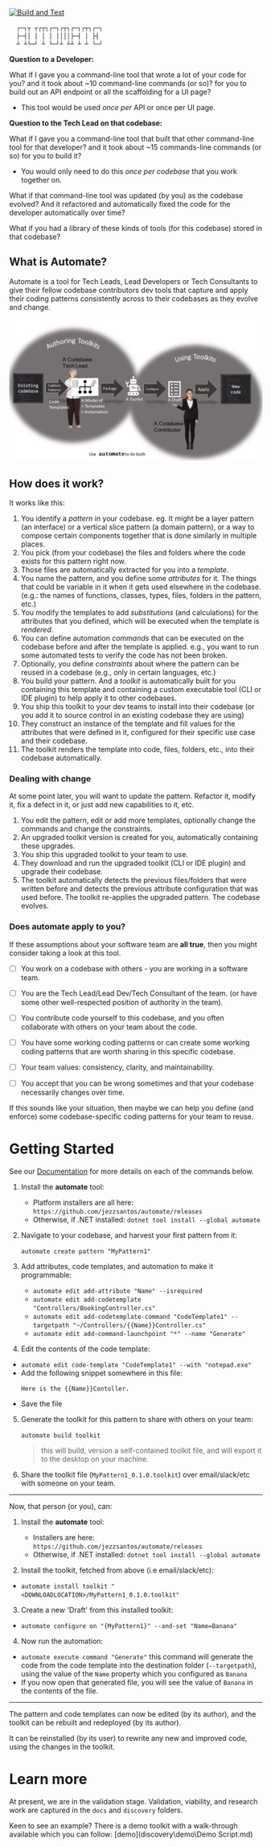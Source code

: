 [![Build and Test](https://github.com/jezzsantos/automate/actions/workflows/build.yml/badge.svg)](https://github.com/jezzsantos/automate/actions/workflows/build.yml)

      ┌─┐┬ ┬┌┬┐┌─┐┌┬┐┌─┐┌┬┐┌─┐
      ├─┤│ │ │ │ ││││├─┤ │ ├┤ 
      ┴ ┴└─┘ ┴ └─┘┴ ┴┴ ┴ ┴ └─┘

**Question to a Developer:**

What if I gave you a command-line tool that wrote a lot of your code for you? and it took about ~10 command-line commands (or so)? for you to build out an API endpoint or all the scaffolding for a UI page?

* This tool would be used _once per_ API or once per UI page.

**Question to the Tech Lead on that codebase:**

What if I gave you a command-line tool that built that other command-line tool for that developer? and it took about ~15 commands-line commands (or so) for you to build it?

* You would only need to do this _once per codebase_ that you work together on.

What if that command-line tool was updated (by you) as the codebase evolved? And it refactored and automatically fixed the code for the developer automatically over time?

What if you had a library of these kinds of tools (for this codebase) stored in that codebase?

## What is Automate?

Automate is a tool for Tech Leads, Lead Developers or Tech Consultants to give their fellow codebase contributors dev tools that capture and apply their coding patterns consistently across to their codebases as they evolve and change.

![The Idea](docs/Concept.png)

## How does it work?

It works like this:

1. You identify a *pattern* in your codebase. eg. It might be a layer pattern (an interface) or a vertical slice pattern (a domain pattern), or a way to compose certain components together that is done similarly in multiple places.
2. You pick (from your codebase) the files and folders where the code exists for this pattern right now.
3. Those files are automatically extracted for you into a *template*.
4. You name the pattern, and you define some *attributes* for it. The things that could be variable in it when it gets used elsewhere in the codebase. (e.g.: the names of functions, classes, types, files, folders in the pattern, etc.)
5. You modify the templates to add *substitutions* (and calculations) for the attributes that you defined, which will be executed when the template is *rendered*.
6. You can define automation *commands* that can be executed on the codebase before and after the template is applied. e.g., you want to run some automated tests to verify the code has not been broken.
7. Optionally, you define *constraints* about where the pattern can be reused in a codebase (e.g., only in certain languages, etc.)
8. You build your pattern. And a *toolkit* is automatically built for you containing this template and containing a custom executable tool (CLI or IDE plugin) to help apply it to other codebases.
10. You ship this toolkit to your dev teams to install into their codebase (or you add it to source control in an existing codebase they are using)
11. They construct an instance of the template and fill values for the attributes that were defined in it, configured for their specific use case and their codebase.
12. The toolkit renders the template into code, files, folders, etc., into their codebase automatically.

### Dealing with change

At some point later, you will want to update the pattern. Refactor it, modify it, fix a defect in it, or just add new capabilities to it, etc.

1. You edit the pattern, edit or add more templates, optionally change the commands and change the constraints.
2. An upgraded toolkit version is created for you, automatically containing these upgrades.
2. You ship this upgraded toolkit to your team to use.
2. They download and run the upgraded toolkit (CLI or IDE plugin) and upgrade their codebase.
2. The toolkit automatically detects the previous files/folders that were written before and detects the previous attribute configuration that was used before. The toolkit re-applies the upgraded pattern. The codebase evolves.

### Does automate apply to you?

If these assumptions about your software team are **all true**, then you might consider taking a look at this tool.

- [ ] You work on a codebase with others - you are working in a software team.

- [ ] You are the Tech Lead/Lead Dev/Tech Consultant of the team. (or have some other well-respected position of authority in the team).
- [ ] You contribute code yourself to this codebase, and you often collaborate with others on your team about the code.
- [ ] You have some working coding patterns or can create some working coding patterns that are worth sharing in this specific codebase.
- [ ] Your team values: consistency, clarity, and maintainability.
- [ ] You accept that you can be wrong sometimes and that your codebase necessarily changes over time.

If this sounds like your situation, then maybe we can help you define (and enforce) some codebase-specific coding patterns for your team to reuse.

# Getting Started

See our [Documentation](https://github.com/jezzsantos/automate/wiki/Documentation) for more details on each of the commands below.

1. Install the **automate** tool:
    * Platform installers are all here: `https://github.com/jezzsantos/automate/releases`
    * Otherwise, if .NET installed: `dotnet tool install --global automate`

2. Navigate to your codebase, and harvest your first pattern from it:

   `automate create pattern "MyPattern1"`

3. Add attributes, code templates, and automation to make it programmable:

    * `automate edit add-attribute "Name" --isrequired`
    * `automate edit add-codetemplate "Controllers/BookingController.cs"`
    * `automate edit add-codetemplate-command "CodeTemplate1" --targetpath "~/Controllers/{{Name}}Controller.cs"`
    * `automate edit add-command-launchpoint "*" --name "Generate"`

4. Edit the contents of the code template:

* `automate edit code-template "CodeTemplate1" --with "notepad.exe"`
* Add the following snippet somewhere in this file:
  ```
  Here is the {{Name}}Contoller.
  ```
* Save the file

5. Generate the toolkit for this pattern to share with others on your team:

   `automate build toolkit`

   > this will build, version a self-contained toolkit file, and will export it to the desktop on your machine.

6. Share the toolkit file (`MyPattern1_0.1.0.toolkit`) over email/slack/etc with someone on your team.

---

Now, that person (or you), can:

1. Install the **automate** tool:
    * Installers are here: `https://github.com/jezzsantos/automate/releases`
    * Otherwise, if .NET installed: `dotnet tool install --global automate`

2. Install the toolkit, fetched from above (i.e email/slack/etc):

* `automate install toolkit "<DOWNLOADLOCATION>/MyPattern1_0.1.0.toolkit"`

3. Create a new 'Draft' from this installed toolkit:

* `automate configure on "{MyPattern1}" --and-set "Name=Banana"`

4. Now run the automation:

* `automate execute command "Generate"` this command will generate the code from the code template into the destination folder (`--targetpath`), using the value of the `Name` property which you configured as `Banana`
* If you now open that generated file, you will see the value of `Banana` in the contents of the file.

---

The pattern and code templates can now be edited (by its author), and the toolkit can be rebuilt and redeployed (by its author).

It can be reinstalled (by its user) to rewrite any new and improved code, using the changes in the toolkit.

# Learn more

At present, we are in the validation stage. Validation, viability, and research work are captured in the `docs` and `discovery` folders.

Keen to see an example? There is a demo toolkit with a walk-through available which you can follow: [demo](discovery\demo\Demo Script.md)
